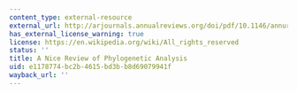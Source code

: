 ```yaml
---
content_type: external-resource
external_url: http://arjournals.annualreviews.org/doi/pdf/10.1146/annurev.genet.30.1.371?cookieSet=1
has_external_license_warning: true
license: https://en.wikipedia.org/wiki/All_rights_reserved
status: ''
title: A Nice Review of Phylogenetic Analysis
uid: e1178774-bc2b-4615-bd3b-b8d69079941f
wayback_url: ''
---
```

